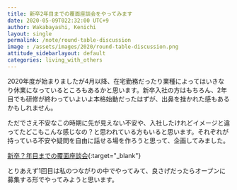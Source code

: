 ```yaml
---
title: 新卒2年目までの覆面座談会をやってみます
date: 2020-05-09T022:32:00 UTC+9
author: Wakabayashi, Kenichi
layout: single
permalink: /note/round-table-discussion
image : /assets/images/2020/round-table-discussion.png
attitude_sidebarlayout: default
categories: living_with_others
---
```

2020年度が始まりましたが4月以降、在宅勤務だったり業種によってはいきなり休業になっているところもあるかと思います。新卒入社の方はもちろん、2年目でも研修が終わっていよいよ本格始動だったはずが、出鼻を挫かれた感もあるかもしれません。

ただでさえ不安なこの時期に先が見えない不安や、入社したけれどイメージと違ってたどこもこんな感じなの？と思われている方もいると思います。それぞれが持っている不安や疑問を自由に話せる場を作ろうと思って、企画してみました。

[新卒？年目までの覆面座談会](https://docs.google.com/presentation/d/1GxfY_4dVO2I1lynNBbHmiZ-xJ7lCdD6kzhGQ1j9Qhw4/edit?usp=sharing){:target="_blank"}

とりあえず1回目は私のつながりの中でやってみて、良さげだったらオープンに募集する形でやってみようと思います。
